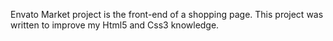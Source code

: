 Envato Market project is the front-end of a shopping page. This project was written to improve my Html5 and Css3 knowledge.
